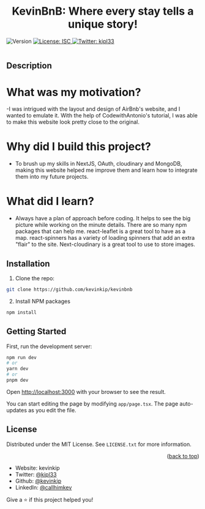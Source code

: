 <h1 align="center"> KevinBnB: Where every stay tells a unique story! </h1>
<p>
  <img alt="Version" src="https://img.shields.io/badge/version-0.1.0-blue.svg?cacheSeconds=2592000" />
  <a href="#" target="_blank">
    <img alt="License: ISC" src="https://img.shields.io/badge/License-ISC-yellow.svg" />
  </a>
  <a href="https://twitter.com/kipl33" target="_blank">
    <img alt="Twitter: kipl33" src="https://img.shields.io/twitter/follow/kipl33.svg?style=social" />
  </a>
</p>

![]()

## Description

# What was my motivation?
-I was intrigued with the layout and design of AirBnb's website, and I wanted to emulate it. With the help of CodewithAntonio's tutorial, I was able to make this website look pretty close to the original. 

# Why did I build this project?
- To brush up my skills in NextJS, OAuth, cloudinary and MongoDB, making this website helped me improve them and learn how to integrate them into my future projects.

# What did I learn?
- Always have a plan of approach before coding. It helps to see the big picture while working on the minute details. There are so many npm packages that can help me. react-leaflet is a great tool to have as a map. react-spinners has a variety of loading spinners that add an extra "flair" to the site. Next-cloudinary is a great tool to use to store images. 

## Installation

1. Clone the repo:
```sh
git clone https://github.com/kevinkip/kevinbnb
```

2. Install NPM packages
```sh
npm install
 ```

## Getting Started

First, run the development server:

```bash
npm run dev
# or
yarn dev
# or
pnpm dev
```

Open [http://localhost:3000](http://localhost:3000) with your browser to see the result.

You can start editing the page by modifying `app/page.tsx`. The page auto-updates as you edit the file.

<!-- LICENSE -->
## License

Distributed under the MIT License. See `LICENSE.txt` for more information.

<p align="right">(<a href="#readme-top">back to top</a>)</p>

* Website: kevinkip
* Twitter: [@kipl33](https://twitter.com/kipl33)
* Github: [@kevinkip](https://github.com/kevinkip)
* LinkedIn: [@callhimkev](https://linkedin.com/in/callhimkev)



Give a ⭐️ if this project helped you!
